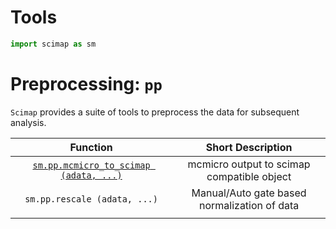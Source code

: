 # Tools


``` python
import scimap as sm
```

# Preprocessing: `pp`

`Scimap` provides a suite of tools to preprocess the data for subsequent analysis.

|               Function               	|                  Short Description                 	|
|:------------------------------------:	|:--------------------------------------------:	|
| [`sm.pp.mcmicro_to_scimap (adata, ...)`](pp/sm.pp.mcmicro_to_scimap.md) 	| mcmicro output to scimap compatible object   	|
| `sm.pp.rescale (adata, ...)`           	| Manual/Auto gate based normalization of data 	|
|                                      	|                                              	|
